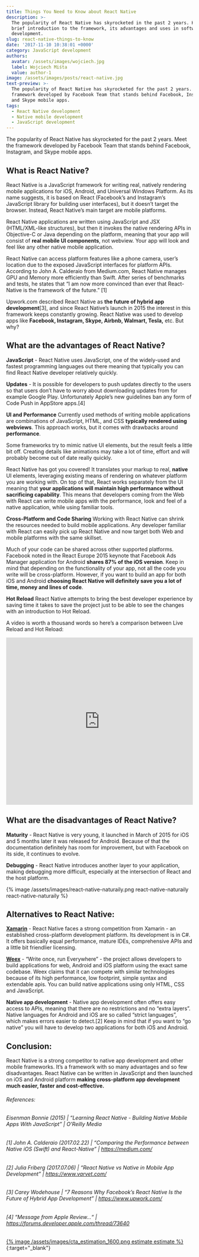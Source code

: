 ```yaml
---
title: Things You Need to Know about React Native
description: >-
  The popularity of React Native has skyrocketed in the past 2 years. Here's a
  brief introduction to the framework, its advantages and uses in software
  development.
slug: react-native-things-to-know
date: '2017-11-10 10:38:01 +0000'
category: JavaScript development
authors:
  avatar: /assets/images/wojciech.jpg
  label: Wojciech Miśta
  value: author-1
image: /assets/images/posts/react-native.jpg
text-preview: >-
  The popularity of React Native has skyrocketed for the past 2 years. Meet the
  framework developed by Facebook Team that stands behind Facebook, Instagram,
  and Skype mobile apps.
tags:
  - React Native development
  - Native mobile development
  - JavaScript development
---
```



The popularity of React Native has skyrocketed for the past 2 years. Meet the framework developed by Facebook Team that stands behind Facebook, Instagram, and Skype mobile apps.


## What is React Native?

React Native is a JavaScript framework for writing real, natively rendering mobile applications for iOS, Android, and Universal Windows Platform. As its name suggests, it is based on React (Facebook’s and Instagram’s JavaScript library for building user interfaces), but it doesn’t target the browser. Instead, React Native’s main target are mobile platforms.

React Native applications are written using JavaScript and JSX (HTML/XML-like structures), but then it invokes the native rendering APIs in Objective-C or Java depending on the platform, meaning that your app will consist of **real mobile UI components**, not webview. Your app will look and feel like any other native mobile application.

React Native can access platform features like a phone camera, user’s location due to the exposed JavaScript interfaces for platform APIs. According to John A. Calderaio from Medium.com, React Native manages GPU and Memory more efficiently than Swift. After series of benchmarks and tests, he states that “I am now more convinced than ever that React-Native is the framework of the future.” [1]

Upwork.com described React Native as **the future of hybrid app development**[3], and since React Native’s launch in 2015 the interest in this framework keeps constantly growing. React Native was used to develop apps like **Facebook, Instagram, Skype, Airbnb, Walmart, Tesla,** etc. But why?

## What are the advantages of React Native?

**JavaScript** - React Native uses JavaScript, one of the widely-used and fastest programming languages out there meaning that typically you can find React Native developer relatively quickly.

**Updates** - It is possible for developers to push updates directly to the users so that users don’t have to worry about downloading updates from for example Google Play. Unfortunately Apple’s new guidelines ban any form of Code Push in AppStore apps.[4]

**UI and Performance**
Currently used methods of writing mobile applications are combinations of JavaScript, HTML, and CSS **typically rendered using webviews**. This approach works, but it comes with drawbacks around **performance**.

Some frameworks try to mimic native UI elements, but the result feels a little bit off. Creating details like animations may take a lot of time, effort and will probably become out of date really quickly.

React Native has got you covered! It translates your markup to real, **native** UI elements, leveraging existing means of rendering on whatever platform you are working with. On top of that, React works separately from the UI meaning that **your applications will maintain high performance without sacrificing capability**. This means that developers coming from the Web with React can write mobile apps with the performance, look and feel of a native application, while using familiar tools.

**Cross-Platform and Code Sharing**
Working with React Native can shrink the resources needed to build mobile applications. Any developer familiar with React can easily pick up React Native and now target both Web and mobile platforms with the same skillset.

Much of your code can be shared across other supported platforms. Facebook noted in the React Europe 2015 keynote that Facebook Ads Manager application for Android **shares 87% of the iOS version**. Keep in mind that depending on the functionality of your app, not all the code you write will be cross-platform. However, if you want to build an app for both iOS and Android **choosing React Native will definitely save you a lot of time, money and lines of code**.

**Hot Reload**
React Native attempts to bring the best developer experience by saving time it takes to save the project just to be able to see the changes with an introduction to Hot Reload.

A video is worth a thousand words so here’s a comparison between Live Reload and Hot Reload:

<iframe width="100%" height="450" src="https://www.youtube.com/embed/2uQzVi-KFuc" frameborder="0" allowfullscreen></iframe>

## What are the disadvantages of React Native?

**Maturity** - React Native is very young, it launched in March of 2015 for iOS and 5 months later it was released for Android. Because of that the documentation definitely has room for improvement, but with Facebook on its side, it continues to evolve.

**Debugging** - React Native introduces another layer to your application, making debugging more difficult, especially at the intersection of React and the host platform.


{% image /assets/images/react-native-naturaily.png react-native-naturaily react-native-naturaily %}



## Alternatives to React Native:

[**Xamarin**](https://www.xamarin.com/platform) - React Native faces a strong competition from Xamarin - an established cross-platform development platform. Its development is in C#. It offers basically equal performance, mature IDEs, comprehensive APIs and a little bit friendlier licensing.

[**Weex**](https://weex.apache.org/) - “Write once, run Everywhere” - the project allows developers to build applications for web, Android and iOS platform using the exact same codebase. Weex claims that it can compete with similar technologies because of its high performance, low footprint, simple syntax and extendable apis. You can build native applications using only HTML, CSS and JavaScript.

**Native app development** - Native app development often offers easy access to APIs, meaning that there are no restrictions and no “extra layers”. Native languages for Android and iOS are so called “strict languages”, which makes errors easier to detect.[2] Keep in mind that if you want to “go native” you will have to develop two applications for both iOS and Android.


## Conclusion:

React Native is a strong competitor to native app development and other mobile frameworks. It’s a framework with so many advantages and so few disadvantages. React Native can be written in JavaScript and then launched on iOS and Android platform **making cross-platform app development much easier, faster and cost-effective.**


###### References:

###### Eisenman Bonnie (2015) | “Learning React Native - Building Native Mobile Apps With JavaScript” | O’Reilly Media

###### [1] John A. Calderaio (2017.02.22) | “Comparing the Performance between Native iOS (Swift) and React-Native” | https://medium.com/

###### [2] Julia Friberg (2017.07.06) | “React Native vs Native in Mobile App Development” | https://www.varvet.com/

###### [3] Carey Wodehouse | “7 Reasons Why Facebook’s React Native Is the Future of Hybrid App Development” | https://www.upwork.com/

###### [4] “Message from Apple Review...“ | https://forums.developer.apple.com/thread/73640

[{% image /assets/images/cta_estimation_1600.png estimate estimate %}](https://naturaily.com/get-an-estimate){:target="_blank"}
